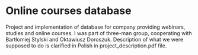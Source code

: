 # Online courses database

Project and implementation of database for company providing webinars, studies and online courses.
I was part of three-man group, cooperating with Bartłomiej Stylski and Oktawiusz Doroszuk.
Description of what we were supposed to do is clarified in Polish in project_description.pdf file.

